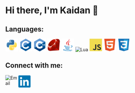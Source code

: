 # Hi there, I'm Kaidan 👋


## Languages:
<p align="left">
<img alt="Python" width="40" src="https://raw.githubusercontent.com/devicons/devicon/0d6c64dbbf311879f7d563bfc3ccf559f9ed111c/icons/python/python-original.svg">
<img alt="C" width="40" src="https://raw.githubusercontent.com/devicons/devicon/0d6c64dbbf311879f7d563bfc3ccf559f9ed111c/icons/c/c-original.svg">
<img alt="C++" width="40" src="https://raw.githubusercontent.com/devicons/devicon/0d6c64dbbf311879f7d563bfc3ccf559f9ed111c/icons/cplusplus/cplusplus-original.svg">
<img alt="Ruby" width="40" src="https://raw.githubusercontent.com/devicons/devicon/0d6c64dbbf311879f7d563bfc3ccf559f9ed111c/icons/ruby/ruby-original.svg">
<img alt="Java" width="40" src="https://raw.githubusercontent.com/devicons/devicon/0d6c64dbbf311879f7d563bfc3ccf559f9ed111c/icons/java/java-original.svg">
<img alt="Lua" width="40" src="https://upload.wikimedia.org/wikipedia/commons/c/cf/Lua-Logo.svg">
<img alt="JavaScript" width="40" src="https://raw.githubusercontent.com/devicons/devicon/master/icons/javascript/javascript-original.svg">
<img alt="HTML5" width="40" src="https://raw.githubusercontent.com/devicons/devicon/master/icons/html5/html5-original.svg">
<img alt="CSS3" width="40" src="https://raw.githubusercontent.com/devicons/devicon/master/icons/css3/css3-original.svg">
  </p>

## Connect with me:
[<img align="left" alt="Email" width="40px" src="https://upload.wikimedia.org/wikipedia/commons/thumb/7/7e/Gmail_icon_%282020%29.svg/1024px-Gmail_icon_%282020%29.svg.png">][email]
[<img align="left" alt="LinkedIn" width="40px" src="https://raw.githubusercontent.com/devicons/devicon/master/icons/linkedin/linkedin-original.svg">][linkedin]

[comment]: <> ([<img align="left" alt="Email" width="40px" src="https://cdn.jsdelivr.net/npm/simple-icons@3.4.1/icons/gmail.svg">][email])
[comment]: <> ([<img align="left" alt="LinkedIn" width="40px" src="https://cdn.jsdelivr.net/npm/simple-icons@v3/icons/linkedin.svg">][linkedin])

[swarthmore]: https://www.swarthmore.edu

[email]: mailto:kfuller1@swarthmore.edu 
[linkedin]: https://www.linkedin.com/in/kaidanfullerton/

